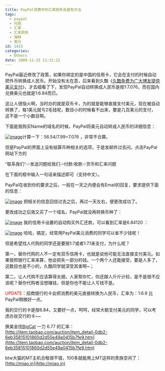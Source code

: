 ```yaml
---
title: PayPal消费中的汇率损失及避免方法
tags:
  - paypal
  - 代购
  - 汇率
  - 汇率损失
  - 海鲜
  - 美元
id: 1433
categories:
  - Others
date: 2009-11-25 11:31:22
---
```


PayPal最近修改了政策，如果你绑定的是中国的信用卡，它会在支付的时候自动把外币转换成人民币。开始没有太在意，后来看到久酷《[久酷免费为广大博友提供美元支付](http://www.jiucool.com/us-dollar-payment-for-free/)》，才去细看了下，发现PayPal自动转换成人民币是按1:7.076，而在国内兑换美元也就是1:6.84而已。

这让人很恼火啊，当时办的就是双币卡，为的就是能够直接支付美元，现在被自动转换了，每1美元就亏2毛钱呢，数目小的时候看不出来，要是几百美元的支付，这不是一个小数目啊。

下面是我购买Name的域名的时候，PayPal将美元自动转成人民币的详细信息：

<!--more-->

[![image](http://kangzj.net/wp-content/uploads/images/200911/dd09794e48b3_966F/image_thumb.png "image")](http://kangzj.net/wp-content/uploads/images/200911/dd09794e48b3_966F/image.png)计算一下：56.54/7.99=7.076 ，非常不合算。

但是PayPal的界面上没有结算币种相关的选项，于是发邮件过去问。点击PayPal网站下方的

<span style="font-family: 华文细黑;">“联系我们”-&gt;发送问题给我们-&gt;付款/收款-&gt;货币和汇率问题</span>

在下面的框中输入一句话来描述即可（支持中文）。

PayPal在收到你的要求之后，一般在一天之内便会有Email的回复，要求提供下面的信息：

[![image](http://kangzj.net/wp-content/uploads/images/200911/dd09794e48b3_966F/image_thumb_3.png "image")](http://kangzj.net/wp-content/uploads/images/200911/dd09794e48b3_966F/image_3.png) 把相关的信息回信过去之后，再过一天左右，便更改成功了。

更改成功之后我又买了一个域名，PayPal就没再转换币种了：

[![image](http://kangzj.net/wp-content/uploads/images/200911/dd09794e48b3_966F/image_thumb_4.png "image")](http://kangzj.net/wp-content/uploads/images/200911/dd09794e48b3_966F/image_4.png) 我的信用卡设置的自动购买外汇还款，可以看到汇率是6.84120 ：

[![image](http://kangzj.net/wp-content/uploads/images/200911/dd09794e48b3_966F/image_thumb_5.png "image")](http://kangzj.net/wp-content/uploads/images/200911/dd09794e48b3_966F/image_5.png) 哈哈，搞定，经常用PayPal美元消费的同学可以省不少钱呢！

但是希望找人代购的同学还是要按1:7或者1:7.1来支付，为什么呢？

第一，替你代购的人不一定有双币信用卡，也就是说他可能无法直接支付美元。如果按照银行汇率来算，他会损失一部分的钱。一个两个人还能接受，要是人多了，这数目也是不小的，久酷同学就深受其害啊~；

第二，让人代购不应该算得太细，人家帮你忙，你还跟人斤斤计较，是不是很不应该呢？替你代购者没想赚钱，但是你也不能让人亏钱不是。

<span style="color: #ff0000;">UPDATE</span>：招商银行的卡会把消费的美元直接转换为人民币，汇率为：1:6.9 比PayPal稍微好一点。

我的交行的卡是按6.84，又要好一点，呵呵，经常大额支付美元的同学，可以考虑办张交行的卡~~

换美金找[BigCat](http://ooxx.me) 一刀 6.77 的汇率：
[http://item.taobao.com/auction/item_detail-0db2-6eb35815101860d2d55e49a0415b7fe9.htm](http://item.taobao.com/auction/item_detail-0db2-6eb35815101860d2d55e49a0415b7fe9.htm)

btw大猫的MT主机合租很不错，100多就能用上MT这样的贵族空间了：[http://miao.in](http://miao.in)